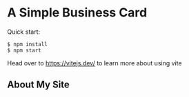 # A Simple Business Card

Quick start:
```
$ npm install
$ npm start
````
Head over to https://vitejs.dev/ to learn more about using vite

## About My Site

